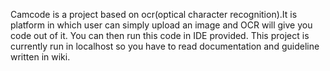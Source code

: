 Camcode is a project based on ocr(optical character recognition).It is platform in which user can simply upload an image and OCR will give you code out of it.
You can then run this code in IDE provided.
This project is currently run in localhost so you have to read documentation and guideline written in wiki.
